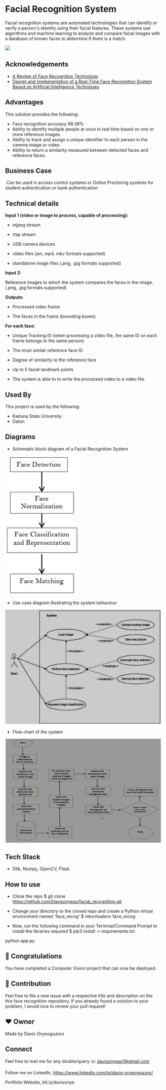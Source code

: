 
# Facial Recognition System

Facial recognition systems are automated technologies that can identify or verify a person's identity using their facial features. These systems use algorithms and machine learning to analyze and compare facial images with a database of known faces to determine if there is a match.


![](face_recognition.gif)  

## Acknowledgements

 - [A Review of Face Recognition Technology](https://www.researchgate.net/publication/343118558_A_Review_of_Face_Recognition_Technology)
 - [Design and Implementation of a Real-Time Face Recognition System Based on Artificial Intelligence Techniques](https://www.researchgate.net/publication/366113631_Design_and_Implementation_of_a_Real-Time_Face_Recognition_System_Based_on_Artificial_Intelligence_Techniques)



## Advantages

This solution provides the following:

- Face recognition accuracy 99.38% 
- Ability to identify multiple people at once in real time based on one or more reference images.
- Ability to track and assign a unique identifier to each person in the camera image or video. 
- Ability to return a similarity measured between detected faces and reference faces.
## Business Case
​
Can be used in access control systems or Online Proctoring systems for student authentication or bank authentication
## Technical details 

**Input 1 (video or image to process, capable of processing):** ​​

- mjpeg stream

- rtsp stream

- USB camera devices

- video files (avi, mp4, mkv formats supported)

- standalone image files (.png, .jpg formats supported)

 

**Input 2:**

Reference images to which the system compares the faces in the image. (.png, .jpg formats supported)


**Outputs:**

- Processed video frame

- The faces in the frame (bounding boxes)

**For each face:**

- Unique Tracking ID (when processing a video file, the same ID on each frame belongs to the same person)

- The most similar reference face ID

- Degree of similarity to the reference face

- Up to 5 facial landmark points

- The system is able to to write the processed video to a video file. 
## Used By

This project is used by the following:

- Kaduna State University
- Daton

## Diagrams
- Schematic block diagram of a Facial Recognition System

![](schematic_diagram.png)

- Use case diagram illustrating the system behaviour

![](use_case_diagram.png)

- Flow chart of the system

![](flowchart.png)

## Tech Stack

- Dlib, Numpy, OpenCV, Flask
## How to use 

- Clone the repo
$ git clone https://github.com/Davisonyeas/facial_recognition.git

- Change your directory to the cloned repo and create a Python virtual environment named 'face_recog'
$ mkvirtualenv face_recog

- Now, run the following command in your Terminal/Command Prompt to install the libraries required
$ pip3 install -r requirements.txt

python app.py

## 👏 Congratulations
You have completed a Computer Vision project that can now be deployed.

## 🤝 Contribution
Feel free to file a new issue with a respective title and description on the this face recognition repository. If you already found a solution to your problem, I would love to review your pull request!

## ❤️ Owner
Made by Davis Onyeoguzoro


## Connect

Feel free to mail me for any doubts/query ✉️ davisonyeas1@gmail.com

Follow me on LinkedIn, https://www.linkedin.com/in/davis-onyeoguzoro/

Portfolio Website, bit.ly/davisonye